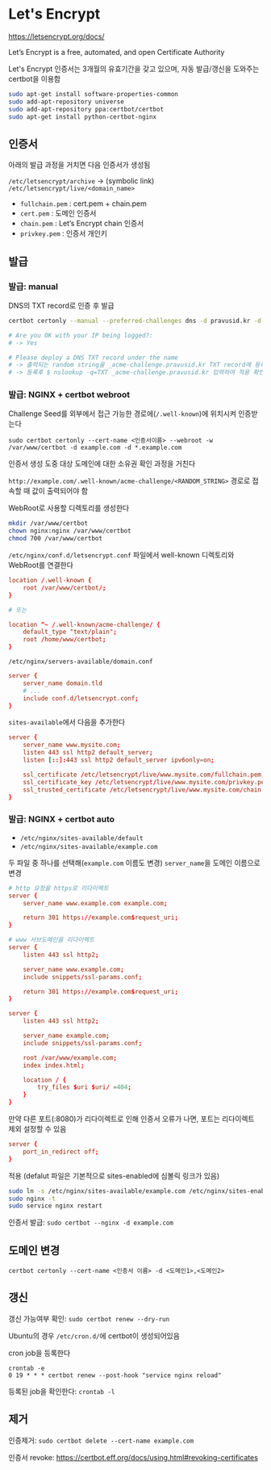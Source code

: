 # Let's Encrypt

<https://letsencrypt.org/docs/>

Let’s Encrypt is a free, automated, and open Certificate Authority

Let's Encrypt 인증서는 3개월의 유효기간을 갖고 있으며, 자동 발급/갱신을 도와주는 certbot을 이용함

```sh
sudo apt-get install software-properties-common
sudo add-apt-repository universe
sudo add-apt-repository ppa:certbot/certbot
sudo apt-get install python-certbot-nginx
```

## 인증서

아래의 발급 과정을 거치면 다음 인증서가 생성됨

`/etc/letsencrypt/archive` -> (symbolic link) `/etc/letsencrypt/live/<domain_name>`

- `fullchain.pem` : cert.pem + chain.pem
- `cert.pem` : 도메인 인증서
- `chain.pem` : Let’s Encrypt chain 인증서
- `privkey.pem` : 인증서 개인키

## 발급

### 발급: manual

DNS의 TXT record로 인증 후 발급

```sh
certbot certonly --manual --preferred-challenges dns -d pravusid.kr -d *.pravusid.kr

# Are you OK with your IP being logged?:
# -> Yes

# Please deploy a DNS TXT record under the name
# -> 출력되는 random string을 _acme-challenge.pravusid.kr TXT record에 등록함
# -> 등록후 $ nslookup -q=TXT _acme-challenge.pravusid.kr 입력하여 적용 확인
```

### 발급: NGINX + certbot webroot

Challenge Seed를 외부에서 접근 가능한 경로에(`/.well-known`)에 위치시켜 인증받는다

`sudo certbot certonly --cert-name <인증서이름> --webroot -w /var/www/certbot -d example.com -d *.example.com`

인증서 생성 도중 대상 도메인에 대한 소유권 확인 과정을 거친다

`http://example.com/.well-known/acme-challenge/<RANDOM_STRING>` 경로로 접속할 때 값이 출력되어야 함

WebRoot로 사용할 디렉토리를 생성한다

```sh
mkdir /var/www/certbot
chown nginx:nginx /var/www/certbot
chmod 700 /var/www/certbot
```

`/etc/nginx/conf.d/letsencrypt.conf` 파일에서 well-known 디렉토리와 WebRoot를 연결한다

```conf
location /.well-known {
    root /var/www/certbot/;
}

# 또는

location ^~ /.well-known/acme-challenge/ {
    default_type "text/plain";
    root /home/www/certbot;
}
```

`/etc/nginx/servers-available/domain.conf`

```conf
server {
    server_name domain.tld
    # ...
    include conf.d/letsencrypt.conf;
}
```

`sites-available`에서 다음을 추가한다

```conf
server {
    server_name www.mysite.com;
    listen 443 ssl http2 default_server;
    listen [::]:443 ssl http2 default_server ipv6only=on;

    ssl_certificate /etc/letsencrypt/live/www.mysite.com/fullchain.pem;
    ssl_certificate_key /etc/letsencrypt/live/www.mysite.com/privkey.pem;
    ssl_trusted_certificate /etc/letsencrypt/live/www.mysite.com/chain.pem;
}
```

### 발급: NGINX + certbot auto

- `/etc/nginx/sites-available/default`
- `/etc/nginx/sites-available/example.com`

두 파일 중 하나를 선택해(`example.com` 이름도 변경) `server_name`을 도메인 이름으로 변경

```conf
# http 요청을 https로 리다이렉트
server {
    server_name www.example.com example.com;

    return 301 https://example.com$request_uri;
}

# www 서브도메인을 리다이렉트
server {
    listen 443 ssl http2;

    server_name www.example.com;
    include snippets/ssl-params.conf;

    return 301 https://example.com$request_uri;
}

server {
    listen 443 ssl http2;

    server_name example.com;
    include snippets/ssl-params.conf;

    root /var/www/example.com;
    index index.html;

    location / {
        try_files $uri $uri/ =404;
    }
}
```

만약 다른 포트(:8080)가 리다이렉트로 인해 인증서 오류가 나면, 포트는 리다이렉트 제외 설정할 수 있음

```conf
server {
    port_in_redirect off;
}
```

적용 (defalut 파일은 기본적으로 sites-enabled에 심볼릭 링크가 있음)

```sh
sudo ln -s /etc/nginx/sites-available/example.com /etc/nginx/sites-enabled/
sudo nginx -t
sudo service nginx restart
```

인증서 발급: `sudo certbot --nginx -d example.com`

## 도메인 변경

`certbot certonly --cert-name <인증서 이름> -d <도메인1>,<도메인2>`

## 갱신

갱신 가능여부 확인: `sudo certbot renew --dry-run`

Ubuntu의 경우 `/etc/cron.d/`에 certbot이 생성되어있음

cron job을 등록한다

```shell
crontab -e
0 19 * * * certbot renew --post-hook "service nginx reload"
```

등록된 job을 확인한다: `crontab -l`

## 제거

인증제거: `sudo certbot delete --cert-name example.com`

인증서 revoke: <https://certbot.eff.org/docs/using.html#revoking-certificates>
